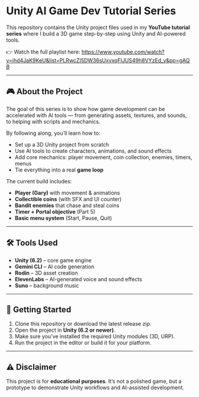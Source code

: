 # Unity AI Game Dev Tutorial Series  

This repository contains the Unity project files used in my **YouTube tutorial series** where I build a 3D game step-by-step using Unity and AI-powered tools.  

👉 Watch the full playlist here: https://www.youtube.com/watch?v=ihd4JaK9KeU&list=PLRwcZI5DW36sUxyxqFIJUS49h8VYzEd_y&pp=gAQB

---

## 🎮 About the Project  
The goal of this series is to show how game development can be accelerated with AI tools — from generating assets, textures, and sounds, to helping with scripts and mechanics.  

By following along, you’ll learn how to:  
- Set up a 3D Unity project from scratch  
- Use AI tools to create characters, animations, and sound effects  
- Add core mechanics: player movement, coin collection, enemies, timers, menus  
- Tie everything into a real **game loop**  

The current build includes:  
- **Player (Gary)** with movement & animations  
- **Collectible coins** (with SFX and UI counter)  
- **Bandit enemies** that chase and steal coins  
- **Timer + Portal objective** (Part 5)  
- **Basic menu system** (Start, Pause, Quit)  

---

## 🛠️ Tools Used  
- **Unity (6.2)** – core game engine  
- **Gemini CLI** – AI code generation  
- **Rodin** – 3D asset creation  
- **ElevenLabs** – AI-generated voice and sound effects  
- **Suno** – background music  

---

## 🚀 Getting Started  
1. Clone this repository or download the latest release zip.  
2. Open the project in **Unity (6.2 or newer)**.  
3. Make sure you’ve installed the required Unity modules (3D, URP).  
4. Run the project in the editor or build it for your platform.  

---

## ⚠️ Disclaimer  
This project is for **educational purposes**. It’s not a polished game, but a prototype to demonstrate Unity workflows and AI-assisted development.  
